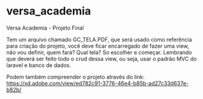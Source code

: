 # versa_academia
Versa Academia - Projeto Final

Tem um arquivo chamado GC_TELA.PDF, que será usado como referência para criação do projeto, você deve ficar encarregado de fazer uma view, não vou definir, quem fará? Qual tela? So escolher e começar. Lembrando que deverá ser feito todo o crud dessa view, ou seja, usar o padrão MVC do laravel e banco de dados.

Podem também compreender o projeto através do link: https://xd.adobe.com/view/ed782c91-3776-46e4-b85b-ad27c33d637e-b82b/

